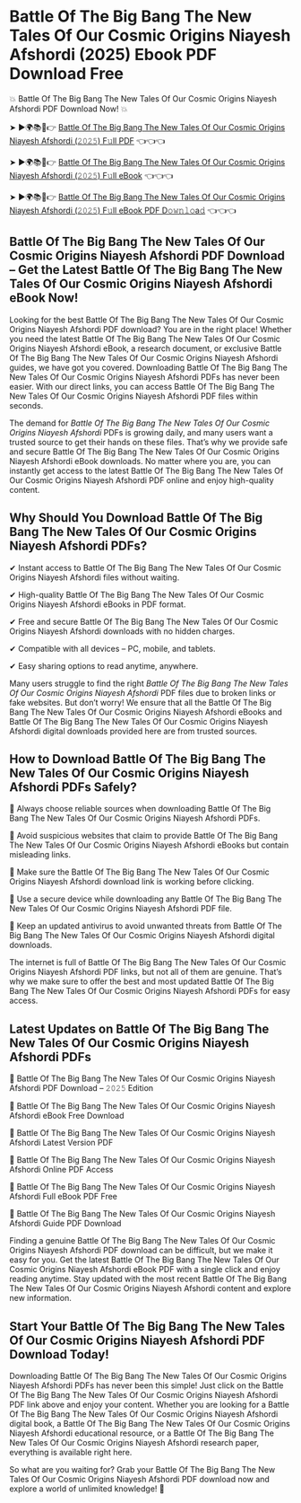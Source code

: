 # Battle Of The Big Bang The New Tales Of Our Cosmic Origins Niayesh Afshordi (2025) Ebook PDF Download Free

💥 Battle Of The Big Bang The New Tales Of Our Cosmic Origins Niayesh Afshordi PDF Download Now! 💥

➤ ►🌍📚📱👉 [Battle Of The Big Bang The New Tales Of Our Cosmic Origins Niayesh Afshordi (𝟸𝟶𝟸𝟻) F𝚞ll PDF](https://getpdf.xyz/battle-of-the-big-bang-the-new-tales-of-our-cosmic-origins-niayesh-afshordi) 👈👈👈


➤ ►🌍📚📱👉 [Battle Of The Big Bang The New Tales Of Our Cosmic Origins Niayesh Afshordi (𝟸𝟶𝟸𝟻) F𝚞ll eBook](https://getpdf.xyz/battle-of-the-big-bang-the-new-tales-of-our-cosmic-origins-niayesh-afshordi) 👈👈👈


➤ ►🌍📚📱👉 [Battle Of The Big Bang The New Tales Of Our Cosmic Origins Niayesh Afshordi (𝟸𝟶𝟸𝟻) F𝚞ll eBook PDF D𝚘𝚠𝚗𝚕𝚘a𝚍](https://getpdf.xyz/battle-of-the-big-bang-the-new-tales-of-our-cosmic-origins-niayesh-afshordi) 👈👈👈


## Battle Of The Big Bang The New Tales Of Our Cosmic Origins Niayesh Afshordi PDF Download – Get the Latest Battle Of The Big Bang The New Tales Of Our Cosmic Origins Niayesh Afshordi eBook Now!

Looking for the best Battle Of The Big Bang The New Tales Of Our Cosmic Origins Niayesh Afshordi PDF download? You are in the right place! Whether you need the latest Battle Of The Big Bang The New Tales Of Our Cosmic Origins Niayesh Afshordi eBook, a research document, or exclusive Battle Of The Big Bang The New Tales Of Our Cosmic Origins Niayesh Afshordi guides, we have got you covered. Downloading Battle Of The Big Bang The New Tales Of Our Cosmic Origins Niayesh Afshordi PDFs has never been easier. With our direct links, you can access Battle Of The Big Bang The New Tales Of Our Cosmic Origins Niayesh Afshordi PDF files within seconds.

The demand for *Battle Of The Big Bang The New Tales Of Our Cosmic Origins Niayesh Afshordi* PDFs is growing daily, and many users want a trusted source to get their hands on these files. That’s why we provide safe and secure Battle Of The Big Bang The New Tales Of Our Cosmic Origins Niayesh Afshordi eBook downloads. No matter where you are, you can instantly get access to the latest Battle Of The Big Bang The New Tales Of Our Cosmic Origins Niayesh Afshordi PDF online and enjoy high-quality content.

## Why Should You Download Battle Of The Big Bang The New Tales Of Our Cosmic Origins Niayesh Afshordi PDFs?

✔ Instant access to Battle Of The Big Bang The New Tales Of Our Cosmic Origins Niayesh Afshordi files without waiting.

✔ High-quality Battle Of The Big Bang The New Tales Of Our Cosmic Origins Niayesh Afshordi eBooks in PDF format.

✔ Free and secure Battle Of The Big Bang The New Tales Of Our Cosmic Origins Niayesh Afshordi downloads with no hidden charges.

✔ Compatible with all devices – PC, mobile, and tablets.

✔ Easy sharing options to read anytime, anywhere.

Many users struggle to find the right *Battle Of The Big Bang The New Tales Of Our Cosmic Origins Niayesh Afshordi* PDF files due to broken links or fake websites. But don’t worry! We ensure that all the Battle Of The Big Bang The New Tales Of Our Cosmic Origins Niayesh Afshordi eBooks and Battle Of The Big Bang The New Tales Of Our Cosmic Origins Niayesh Afshordi digital downloads provided here are from trusted sources.

## How to Download Battle Of The Big Bang The New Tales Of Our Cosmic Origins Niayesh Afshordi PDFs Safely?

📌 Always choose reliable sources when downloading Battle Of The Big Bang The New Tales Of Our Cosmic Origins Niayesh Afshordi PDFs.

📌 Avoid suspicious websites that claim to provide Battle Of The Big Bang The New Tales Of Our Cosmic Origins Niayesh Afshordi eBooks but contain misleading links.

📌 Make sure the Battle Of The Big Bang The New Tales Of Our Cosmic Origins Niayesh Afshordi download link is working before clicking.

📌 Use a secure device while downloading any Battle Of The Big Bang The New Tales Of Our Cosmic Origins Niayesh Afshordi PDF file.

📌 Keep an updated antivirus to avoid unwanted threats from Battle Of The Big Bang The New Tales Of Our Cosmic Origins Niayesh Afshordi digital downloads.

The internet is full of Battle Of The Big Bang The New Tales Of Our Cosmic Origins Niayesh Afshordi PDF links, but not all of them are genuine. That’s why we make sure to offer the best and most updated Battle Of The Big Bang The New Tales Of Our Cosmic Origins Niayesh Afshordi PDFs for easy access.

## Latest Updates on Battle Of The Big Bang The New Tales Of Our Cosmic Origins Niayesh Afshordi PDFs

🔹 Battle Of The Big Bang The New Tales Of Our Cosmic Origins Niayesh Afshordi PDF Download – 𝟸𝟶𝟸𝟻 Edition

🔹 Battle Of The Big Bang The New Tales Of Our Cosmic Origins Niayesh Afshordi eBook Free Download

🔹 Battle Of The Big Bang The New Tales Of Our Cosmic Origins Niayesh Afshordi Latest Version PDF

🔹 Battle Of The Big Bang The New Tales Of Our Cosmic Origins Niayesh Afshordi Online PDF Access

🔹 Battle Of The Big Bang The New Tales Of Our Cosmic Origins Niayesh Afshordi Full eBook PDF Free

🔹 Battle Of The Big Bang The New Tales Of Our Cosmic Origins Niayesh Afshordi Guide PDF Download

Finding a genuine Battle Of The Big Bang The New Tales Of Our Cosmic Origins Niayesh Afshordi PDF download can be difficult, but we make it easy for you. Get the latest Battle Of The Big Bang The New Tales Of Our Cosmic Origins Niayesh Afshordi eBook PDF with a single click and enjoy reading anytime. Stay updated with the most recent Battle Of The Big Bang The New Tales Of Our Cosmic Origins Niayesh Afshordi content and explore new information.

## Start Your Battle Of The Big Bang The New Tales Of Our Cosmic Origins Niayesh Afshordi PDF Download Today!

Downloading Battle Of The Big Bang The New Tales Of Our Cosmic Origins Niayesh Afshordi PDFs has never been this simple! Just click on the Battle Of The Big Bang The New Tales Of Our Cosmic Origins Niayesh Afshordi PDF link above and enjoy your content. Whether you are looking for a Battle Of The Big Bang The New Tales Of Our Cosmic Origins Niayesh Afshordi digital book, a Battle Of The Big Bang The New Tales Of Our Cosmic Origins Niayesh Afshordi educational resource, or a Battle Of The Big Bang The New Tales Of Our Cosmic Origins Niayesh Afshordi research paper, everything is available right here.

So what are you waiting for? Grab your Battle Of The Big Bang The New Tales Of Our Cosmic Origins Niayesh Afshordi PDF download now and explore a world of unlimited knowledge! 🚀